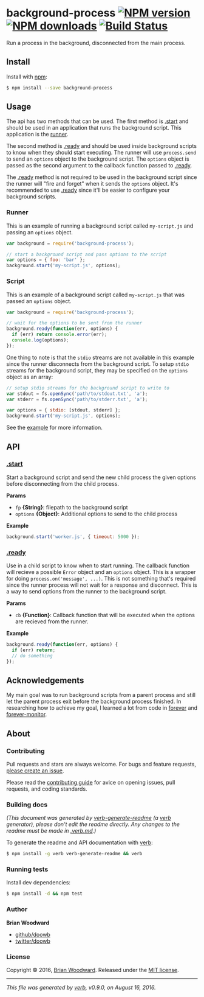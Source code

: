 # background-process [![NPM version](https://img.shields.io/npm/v/background-process.svg?style=flat)](https://www.npmjs.com/package/background-process) [![NPM downloads](https://img.shields.io/npm/dm/background-process.svg?style=flat)](https://npmjs.org/package/background-process) [![Build Status](https://img.shields.io/travis/doowb/background-process.svg?style=flat)](https://travis-ci.org/doowb/background-process)

Run a process in the background, disconnected from the main process.

## Install

Install with [npm](https://www.npmjs.com/):

```sh
$ npm install --save background-process
```

## Usage

The api has two methods that can be used. The first method is [.start](#start) and should be used in an application that runs the background script. This application is the [runner](#runner).

The second method is [.ready](#ready) and should be used inside background scripts to know when they should start executing. The runner will use `process.send` to send an `options` object to the background script. The `options` object is passed as the second argument to the callback function passed to [.ready](#ready).

The [.ready](#ready) method is not required to be used in the background script since the runner will "fire and forget" when it sends the `options` object. It's recommended to use [.ready](#ready) since it'll be easier to configure your background scripts.

### Runner

This is an example of running a background script called `my-script.js` and passing an `options` object.

```js
var background = require('background-process');

// start a background script and pass options to the script
var options = { foo: 'bar' };
background.start('my-script.js', options);
```

### Script

This is an example of a background script called `my-script.js` that was passed an `options` object.

```js
var background = require('background-process');

// wait for the options to be sent from the runner
background.ready(function(err, options) {
  if (err) return console.error(err);
  console.log(options);
});
```

One thing to note is that the `stdio` streams are not available in this example since the runner disconnects from the background script. To setup `stdio` streams for the background script, they may be specified on the `options` object as an array:

```js
// setup stdio streams for the background script to write to
var stdout = fs.openSync('path/to/stdout.txt', 'a');
var stderr = fs.openSync('path/to/stderr.txt', 'a');

var options = { stdio: [stdout, stderr] };
background.start('my-script.js', options);
```

See the [example](example) for more information.

## API

### [.start](index.js#L23)

Start a background script and send the new child process the given options before disconnecting from the child process.

**Params**

* `fp` **{String}**: filepath to the background script
* `options` **{Object}**: Additional options to send to the child process

**Example**

```js
background.start('worker.js', { timeout: 5000 });
```

### [.ready](index.js#L57)

Use in a child script to know when to start running. The callback function will recieve a possible `Error` object and an `options` object. This is a wrapper for doing `process.on('message', ...)`. This is not something that's required since the runner process will not wait for a response and disconnect. This is a way to send options from the runner to the background script.

**Params**

* `cb` **{Function}**: Callback function that will be executed when the options are recieved from the runner.

**Example**

```js
background.ready(function(err, options) {
  if (err) return;
  // do something
});
```

## Acknowledgements

My main goal was to run background scripts from a parent process and still let the parent process exit before the background process finished. In researching how to achieve my goal, I learned a lot from code in [forever](https://github.com/foreverjs/forever) and [forever-monitor](https://github.com/nodejitsu/forever-monitor).

## About

### Contributing

Pull requests and stars are always welcome. For bugs and feature requests, [please create an issue](../../issues/new).

Please read the [contributing guide](contributing.md) for avice on opening issues, pull requests, and coding standards.

### Building docs

_(This document was generated by [verb-generate-readme](https://github.com/verbose/verb-generate-readme) (a [verb](https://github.com/verbose/verb) generator), please don't edit the readme directly. Any changes to the readme must be made in [.verb.md](.verb.md).)_

To generate the readme and API documentation with [verb](https://github.com/verbose/verb):

```sh
$ npm install -g verb verb-generate-readme && verb
```

### Running tests

Install dev dependencies:

```sh
$ npm install -d && npm test
```

### Author

**Brian Woodward**

* [github/doowb](https://github.com/doowb)
* [twitter/doowb](http://twitter.com/doowb)

### License

Copyright © 2016, [Brian Woodward](https://github.com/doowb).
Released under the [MIT license](https://github.com/doowb/background-process/blob/master/LICENSE).

***

_This file was generated by [verb](https://github.com/verbose/verb), v0.9.0, on August 16, 2016._